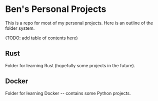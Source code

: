 # Ben's Personal Projects

This is a repo for most of my personal projects. 
Here is an outline of the folder system.

(TODO: add table of contents here)

## Rust
Folder for learning Rust (hopefully some projects in the future).

## Docker
Folder for learning Docker -- contains some Python projects.